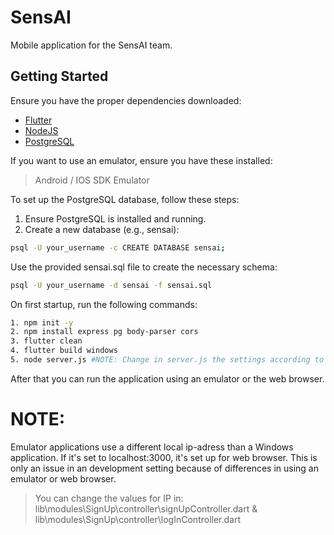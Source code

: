 # SensAI

Mobile application for the SensAI team.

## Getting Started

Ensure you have the proper dependencies downloaded:
- [Flutter](https://flutter.dev/docs/get-started/install)
- [NodeJS](https://nodejs.org/en/download/prebuilt-installer)
- [PostgreSQL](https://www.postgresql.org/download/)

If you want to use an emulator, ensure you have these installed:
> Android / IOS SDK
> Emulator

To set up the PostgreSQL database, follow these steps:
1. Ensure PostgreSQL is installed and running.
2. Create a new database (e.g., sensai):
```bash
psql -U your_username -c CREATE DATABASE sensai;
```
Use the provided sensai.sql file to create the necessary schema:
```bash
psql -U your_username -d sensai -f sensai.sql
```

On first startup, run the following commands:
```bash
1. npm init -y
2. npm install express pg body-parser cors
3. flutter clean
4. flutter build windows
5. node server.js #NOTE: Change in server.js the settings according to your name/password
```


After that you can run the application using an emulator or the web browser.

# NOTE:
Emulator applications use a different local ip-adress than a Windows application. If it's set to localhost:3000, it's set up for web browser.
This is only an issue in an development setting because of differences in using an emulator or web browser.
> You can change the values for IP in:
lib\modules\SignUp\controller\signUpController.dart & lib\modules\SignUp\controller\logInController.dart